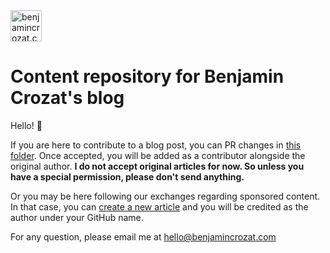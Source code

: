 <img src="https://github.com/benjamincrozat/content/assets/3613731/e7e6f773-ae78-4ce6-ba38-b29b94f715ec" height="50" alt="benjamincrozat.com" />

# Content repository for Benjamin Crozat's blog

Hello! 👋

If you are here to contribute to a blog post, you can PR changes in [this folder](https://github.com/benjamincrozat/content/tree/main/posts). Once accepted, you will be added as a contributor alongside the original author. **I do not accept original articles for now. So unless you have a special permission, please don't send anything.**

Or you may be here following our exchanges regarding sponsored content. In that case, you can [create a new article](https://github.com/benjamincrozat/content/new/main/posts) and you will be credited as the author under your GitHub name.

For any question, please email me at hello@benjamincrozat.com
